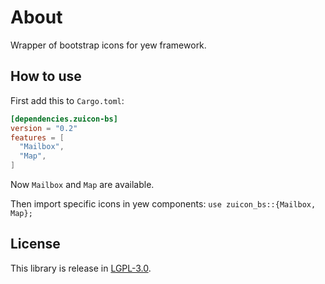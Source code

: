 
# About
Wrapper of bootstrap icons for yew framework.


## How to use

First add this to `Cargo.toml`:
```toml
[dependencies.zuicon-bs]
version = "0.2"
features = [
  "Mailbox",
  "Map",
]
```

Now  `Mailbox` and `Map` are available.

Then import specific icons in yew components:
`use zuicon_bs::{Mailbox, Map};`


## License
This library is release in [LGPL-3.0](LICENSE).
